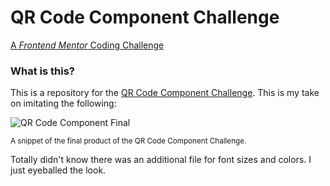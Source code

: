 # QR Code Component Challenge
[A <i>Frontend Mentor</i> Coding Challenge](https://www.frontendmentor.io/)

### What is this?
This is a repository for the [QR Code Component Challenge](https://www.frontendmentor.io/challenges/qr-code-component-iux_sIO_H). This is my take on imitating the following:

![QR Code Component Final](https://res.cloudinary.com/dz209s6jk/image/upload/q_auto:good,w_900/Challenges/cybxdhr4wewlscvco9dd.jpg)

<sub>A snippet of the final product of the QR Code Component Challenge.</sub>


Totally didn't know there was an additional file for font sizes and colors. I just eyeballed the look.
